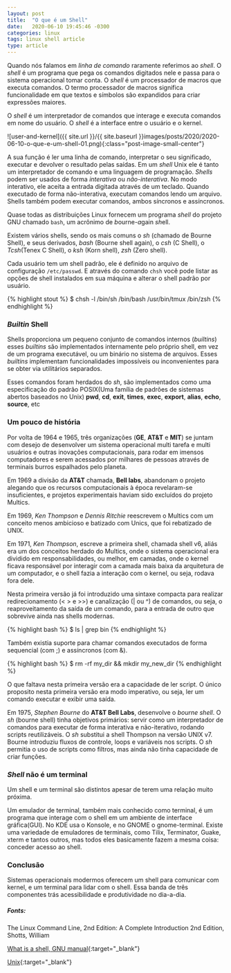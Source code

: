 ```yaml
---
layout: post
title:  "O que é um Shell"
date:   2020-06-10 19:45:46 -0300
categories: linux
tags: linux shell article
type: article
---
```


Quando nós falamos em *linha de comando* raramente referimos ao *shell*. O *shell* é um programa que pega os comandos digitados nele e passa para o sistema operacional tomar conta. O *shell* é um processador de macros que executa comandos. O termo processador de macros significa funcionalidade em que textos e símbolos são expandidos para criar expressões maiores.

O *shell* é um interpretador de comandos que interage e executa comandos em nome do usuário. O *shell* é a interface entre o usuário e o kernel. 

![user-and-kernel]({{ site.url }}/{{ site.baseurl }}images/posts/2020/2020-06-10-o-que-e-um-shell-01.png){:class="post-image-small-center"}

A sua função é ler uma linha de comando, interpretar o seu significado, executar e devolver o resultado pelas saídas.
Em um *shell* Unix ele é tanto um interpretador de comando e uma linguagem de programação.
*Shells* podem ser usados de forma *interativa* ou *não-interativa*. No modo interativo, ele aceita a entrada digitada através de um teclado. Quando executado de forma não-interativa, executam comandos lendo um arquivo.
Shells também podem executar comandos, ambos síncronos e assíncronos.

Quase todas as distribuições Linux fornecem um programa *shell* do projeto GNU chamado `bash`, um acrônimo de *b*ourne-*a*gain *sh*ell. 

Existem vários shells, sendo os mais comuns o *sh* (chamado de Bourne Shell), e seus derivados, *bash* (Bourne shell again), o *csh* (C Shell), o *Tcsh*(Tenex C Shell), o *ksh* (Korn shell), *zsh* (Zero shell).

Cada usuário tem um shell padrão, ele é definido no arquivo de configuração `/etc/passwd`. E através do comando `chsh` você pode listar as opções de shell instalados em sua máquina e alterar o shell padrão por usuário.

{% highlight stout %}
$ chsh -l 
/bin/sh
/bin/bash
/usr/bin/tmux
/bin/zsh
{% endhighlight %}

### *Builtin* Shell

Shells proporciona um pequeno conjunto de comandos internos (*builtins*) esses *builtins* são implementados internamente pelo próprio shell, em vez de um programa executável, ou um binário no sistema de arquivos. Esses *builtins* implementam funcionalidades impossíveis ou inconvenientes para se obter via utilitários separados.

Esses comandos foram herdados do *sh*, são implementados como uma especificação do padrão POSIX(Uma família de padrões de sistemas abertos baseados no Unix)
**pwd**, **cd**, **exit**, **times**, **exec**, **export**, **alias**, **echo**, **source**, etc

### Um pouco de história

Por volta de 1964 e 1965, três organizações (**GE**, **AT&T** e **MIT**) se juntam com desejo de desenvolver um sistema operacional multi tarefa e multi usuários e outras inovações computacionais, para rodar em imensos computadores e serem acessados por milhares de pessoas através de terminais burros espalhados pelo planeta.

Em 1969 a divisão da **AT&T** chamada, **Bell labs**, abandonam o projeto alegando que os recursos computacionais à época revelaram-se insuficientes, e projetos experimentais haviam sido excluídos do projeto Multics.

Em 1969, *Ken Thompson* e *Dennis Ritchie* reescrevem o Multics com um conceito menos ambicioso e batizado com Unics, que foi rebatizado de UNIX.

Em 1971, *Ken Thompson*, escreve a primeira shell, chamada shell v6, aliás era um dos conceitos herdado do Multics, onde o sistema operacional era dividido em responsabilidades, ou melhor, em camadas, onde o kernel ficava responsável por interagir com a camada mais baixa da arquitetura de um computador, e o shell fazia a interação com o kernel, ou seja, rodava fora dele.

Nesta primeira versão já foi introduzido uma sintaxe compacta para realizar redirecionamento (< > e \>\>) e canalização (\| ou ^) de comandos, ou seja, o reaproveitamento da saída de um comando, para a entrada de outro que sobrevive ainda nas shells modernas.

{% highlight bash %}
$ ls | grep bin
{% endhighlight %}

Também existia suporte para chamar comandos executados de forma sequencial (com ;) e assíncronos (com &).

{% highlight bash %}
$ rm -rf my_dir && mkdir my_new_dir
{% endhighlight %}

O que faltava nesta primeira versão era a capacidade de ler script. O único proposito nesta primeira versão era modo imperativo, ou seja, ler um comando executar e exibir uma saída.

Em 1975, *Stephen Bourne* do **AT&T Bell Labs**, desenvolve o *bourne shell*. O *sh* (bourne shell) tinha objetivos primários: servir como um interpretador de comandos para executar de forma interativa e não-iterativo, rodando scripts reutilizáveis. O *sh* substitui a shell Thompson na versão UNIX v7.
Bourne introduziu fluxos de controle, loops e variáveis nos scripts. O *sh* permitia o uso de scripts como filtros, mas ainda não tinha capacidade de criar funções.


### *Shell* não é um terminal

Um shell e um terminal são distintos apesar de terem uma relação muito próxima.

Um emulador de terminal, também mais conhecido como terminal, é um programa que interage com o shell em um ambiente de interface gráfica(GUI). No KDE usa o Konsole, e no GNOME o gnome-terminal. Existe uma variedade de emuladores de terminais, como Tilix, Terminator, Guake, xterm e tantos outros, mas todos eles basicamente fazem a mesma coisa: conceder acesso ao shell.

### Conclusão

Sistemas operacionais modermos oferecem um shell para comunicar com kernel, e um terminal para lidar com o shell. Essa banda de três componentes trás acessibilidade e produtividade no dia-a-dia.

##### Fonts:

The Linux Command Line, 2nd Edition: A Complete Introduction 2nd Edition, Shotts, William

[What is a shell, GNU manual](https://www.gnu.org/savannah-checkouts/gnu/bash/manual/bash.html#What-is-a-shell_003f){:target="_blank"}

[Unix](https://en.wikipedia.org/wiki/Unix){:target="_blank"}
